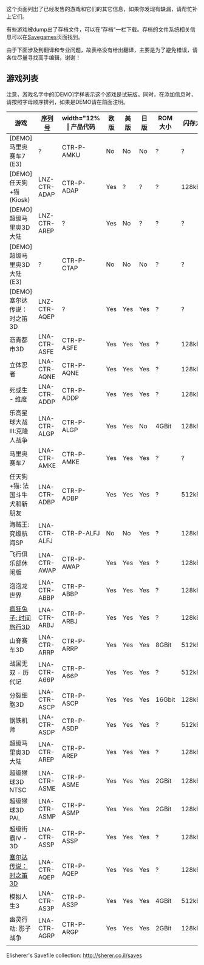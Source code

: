 这个页面列出了已经发售的游戏和它们的其它信息，如果你发现有缺漏，请帮忙补上它们。

有些游戏被dump出了存档文件，可以在”存档“一栏下载。存档的文件系统相关信息可以在[Savegames](Savegames "wikilink")页面找到。

由于下面涉及到翻译和专业问题，故表格没有给出翻译，主要是为了避免错误，请各位尽量寻找高手编辑，谢谢！

## 游戏列表

注意，游戏名字中的\[DEMO\]字样表示这个游戏是试玩版。同时，在添加信息时，请按照字母顺序排列，如果是DEMO请在前面注明。

| 游戏                                                    | [序列号](序列号 "wikilink") | width="12% \| 产品代码 | 欧版 | 美版 | 日版 | ROM大小 | 闪存大小 | 闪存ID   | 闪存芯片# | 存档                                                                                                                                                  |
|---------------------------------------------------------|-----------------------------|------------------------|------|------|------|---------|----------|----------|-----------|-------------------------------------------------------------------------------------------------------------------------------------------------------|
| \[DEMO\] 马里奥赛车7 (E3)                               | ?                           | CTR-P-AMKU             | No   | No   | No   | ?       | ?        | ?        | ?         | ?                                                                                                                                                     |
| \[DEMO\] 任天狗+猫 (Kiosk)                              | LNZ-CTR-ADAP                | CTR-P-ADAP             | Yes  | ?    | ?    | ?       | 128kByte | 0xC22211 | 25L1001   | ?                                                                                                                                                     |
| \[DEMO\] 超级马里奥3D大陆                               | LNZ-CTR-AREP                | ?                      | Yes  | No   | ?    | ?       | ?        | ?        | ?         | ?                                                                                                                                                     |
| \[DEMO\] 超级马里奥3D大陆 (E3)                          | ?                           | CTR-P-CTAP             | No   | No   | No   | ?       | ?        | ?        | ?         | ?                                                                                                                                                     |
| \[DEMO\] 塞尔达传说：时之笛3D                           | LNZ-CTR-AQEP                | ?                      | Yes  | Yes  | Yes  | ?       | ?        | ?        | ?         | ?                                                                                                                                                     |
| 沥青都市3D                                              | LNA-CTR-ASFE                | CTR-P-ASFE             | Yes  | Yes  | Yes  | ?       | 128kByte | ?        | ?         | ?                                                                                                                                                     |
| 立体忍者                                                | LNA-CTR-AQNE                | CTR-P-AQNE             | Yes  | Yes  | Yes  | ?       | 128kByte | ?        | ?         | ?                                                                                                                                                     |
| 死或生 - 维度                                           | LNA-CTR-ADDP                | CTR-P-ADDP             | Yes  | Yes  | Yes  | ?       | 128kByte | 0xC22211 | 25L1001   | ?                                                                                                                                                     |
| 乐高星球大战III:克隆人战争                              | LNA-CTR-ALGP                | CTR-P-ALGP             | Yes  | Yes  | No   | 4GBit   | 128kByte | 0xC22211 | 25L1001   | ?                                                                                                                                                     |
| 马里奥赛车7                                             | LNA-CTR-AMKE                | CTR-P-AMKE             | Yes  | Yes  | Yes  | ?       | ?        | ?        | ?         | ?                                                                                                                                                     |
| 任天狗+猫: 法国斗牛犬和新朋友                           | LNA-CTR-ADBP                | CTR-P-ADBP             | Yes  | Yes  | Yes  | ?       | 512kByte | 0xC22213 | 25L4001   | ?                                                                                                                                                     |
| 海贼王: 究级航海SP                                      | LNA-CTR-ALFJ                | CTR-P-ALFJ             | No   | No   | Yes  | ?       | 128kByte | 0xC22211 | 25L1001   | ?                                                                                                                                                     |
| 飞行俱乐部休闲版                                        | LNA-CTR-AWAP                | CTR-P-AWAP             | Yes  | Yes  | Yes  | ?       | 128kByte | 0xC22211 | 25L1001   | ?                                                                                                                                                     |
| 泡泡龙世界                                              | LNA-CTR-ABBP                | CTR-P-ABBP             | Yes  | Yes  | Yes  | ?       | 128kByte | 0xC22211 | 25L1001   | ?                                                                                                                                                     |
| [疯狂兔子: 时间旅行3D](疯狂兔子:_时间旅行3D "wikilink") | LNA-CTR-ARBJ                | CTR-P-ARBJ             | Yes  | Yes  | Yes  | ?       | 128kByte | 0xC22211 | 25L1001   | [de](http://dl.dropbox.com/u/7830918/3DS%20Upload/decrypted.bin)/[en](http://dl.dropbox.com/u/7830918/3DS%20Upload/encrypted.bin)                     |
| 山脊赛车3D                                              | LNA-CTR-ARRP                | CTR-P-ARRP             | Yes  | Yes  | Yes  | 8GBit   | 512kByte | 0xC22213 | 25L4001   | ?                                                                                                                                                     |
| 战国无双 - 历代记                                       | LNA-CTR-A66P                | CTR-P-A66P             | Yes  | Yes  | Yes  | ?       | 512kByte | 0xC22213 | 25L4001   | ?                                                                                                                                                     |
| 分裂细胞3D                                              | LNA-CTR-ASCP                | CTR-P-ASCP             | Yes  | Yes  | Yes  | 16Gbit  | 128kByte | 0xC22211 | 25L1001   | ?                                                                                                                                                     |
| 钢铁机师                                                | LNA-CTR-ASDP                | CTR-P-ASDP             | Yes  | Yes  | Yes  | ?       | 512kByte | 0xC22213 | 25L4001   | [de](http://dl.dropbox.com/u/32759832/3DS_saves/Steel_Diver/decrypted.sav)/[en](http://dl.dropbox.com/u/32759832/3DS_saves/Steel_Diver/encrypted.sav) |
| 超级马里奥3D大陆                                        | LNA-CTR-AREP                | CTR-P-AREP             | Yes  | Yes  | Yes  | ?       | 128kByte | 0xC22211 | 25L1001   | ?                                                                                                                                                     |
| 超级猴球3D NTSC                                         | LNA-CTR-ASME                | CTR-P-ASME             | Yes  | Yes  | Yes  | 2GBit   | 128kByte | ?        | ?         | ?                                                                                                                                                     |
| 超级猴球3D PAL                                          | LNA-CTR-ASMP                | CTR-P-ASMP             | Yes  | Yes  | Yes  | 2GBit   | 128kByte | 0xC22211 | 25L1001   | ?                                                                                                                                                     |
| 超级街霸IV - 3D                                         | LNA-CTR-ASSP                | CTR-P-ASSP             | Yes  | Yes  | Yes  | ?       | 128kByte | 0xC22211 | 25L1001   | ?                                                                                                                                                     |
| [塞尔达传说：时之笛3D](塞尔达传说：时之笛3D "wikilink") | LNA-CTR-AQEP                | CTR-P-AQEP             | Yes  | Yes  | Yes  | ?       | 128kByte | 0xC22211 | 25L1001   | [de](http://dl.dropbox.com/u/32759832/3DS_saves/Zelda_OoT/decrypted.sav)/[en](http://dl.dropbox.com/u/32759832/3DS_saves/Zelda_OoT/encrypted.sav)     |
| 模拟人生3                                               | LNA-CTR-AS3P                | CTR-P-AS3P             | Yes  | Yes  | Yes  | 4GBit   | 512kByte | 0xC22213 | 25L4001   | ?                                                                                                                                                     |
| 幽灵行动: 影子战争                                      | LNA-CTR-AGRP                | CTR-P-ARGP             | Yes  | Yes  | Yes  | 2GBit   | 128kByte | 0xC22211 | 25L1001   | ?                                                                                                                                                     |
|                                                         |                             |                        |      |      |      |         |          |          |           |                                                                                                                                                       |

Elisherer's Savefile collection:
[<http://sherer.co.il/saves>](http://sherer.co.il/saves)